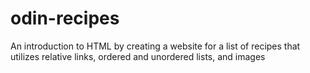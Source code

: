 # odin-recipes
An introduction to HTML by creating a website for a list of
recipes that utilizes relative links, ordered and unordered
lists, and images